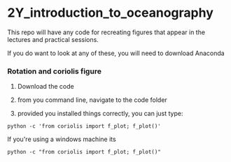 # 2Y_introduction_to_oceanography

This repo will have any code for recreating figures that appear in the lectures and practical sessions. 

If you do want to look at any of these, you will need to download Anaconda

### Rotation and coriolis figure

1) Download the code

2) from you command line, navigate to the code folder

3) provided you installed things correctly, you can just type:

```
python -c 'from coriolis import f_plot; f_plot()'
```

If you're using a windows machine its 
```
python -c "from coriolis import f_plot; f_plot()"
```